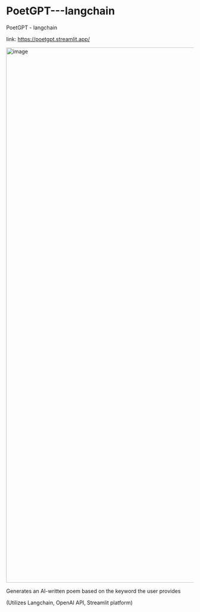 # PoetGPT---langchain
PoetGPT - langchain

link: https://poetgpt.streamlit.app/

<img width="1434" alt="image" src="https://github.com/jasonshin1127/PoetGPT---langchain/assets/101506840/33e52a49-af41-42a7-ade3-a568341815a2">

Generates an AI-written poem based on the keyword the user provides

(Utilizes Langchain, OpenAI API, Streamlit platform)

